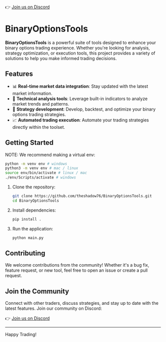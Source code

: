 👉 [Join us on Discord](https://discord.gg/H8er9mbF4V)
# BinaryOptionsTools

**BinaryOptionsTools** is a powerful suite of tools designed to enhance your binary options trading experience. Whether you're looking for analysis, strategy optimization, or execution tools, this project provides a variety of solutions to help you make informed trading decisions.

## Features

- 📊 **Real-time market data integration**: Stay updated with the latest market information.
- 🔎 **Technical analysis tools**: Leverage built-in indicators to analyze market trends and patterns.
- 🤖 **Strategy development**: Develop, backtest, and optimize your binary options trading strategies.
- 📈 **Automated trading execution**: Automate your trading strategies directly within the toolset.

## Getting Started

NOTE: We recommend making a virtual env: 
```bash
python -m venv env # windows
python3 -m venv env # mac / linux
source env/bin/activate # linux / mac
./env/Scripts/activate # windows
```


1. Clone the repository:
    ```bash
    git clone https://github.com/theshadow76/BinaryOptionsTools.git
    cd BinaryOptionsTools
    ```

2. Install dependencies:
    ```bash
    pip install . 
    ```
    

3. Run the application:
    ```bash
    python main.py
    ```

## Contributing

We welcome contributions from the community! Whether it's a bug fix, feature request, or new tool, feel free to open an issue or create a pull request.

## Join the Community

Connect with other traders, discuss strategies, and stay up to date with the latest features. Join our community on Discord:

👉 [Join us on Discord](https://discord.gg/H8er9mbF4V)

---

Happy Trading!
